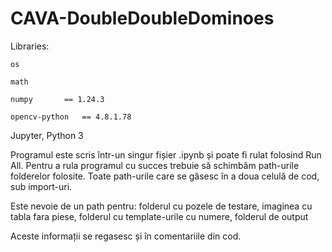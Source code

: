 # CAVA-DoubleDoubleDominoes

Libraries:

	os
 
	math	
 
	numpy 		== 1.24.3	
 
	opencv-python 	== 4.8.1.78

Jupyter, Python 3

Programul este scris într-un singur fișier .ipynb și poate fi rulat folosind Run All.
Pentru a rula programul cu succes trebuie să schimbăm path-urile folderelor folosite.
Toate path-urile care  se găsesc în a doua celulă de cod, sub import-uri.

Este nevoie de un path pentru:
	folderul cu pozele de testare,
	imaginea cu tabla fara piese,
	folderul cu template-urile cu numere,
	folderul de output

Aceste informații se regasesc și în comentariile din cod.
